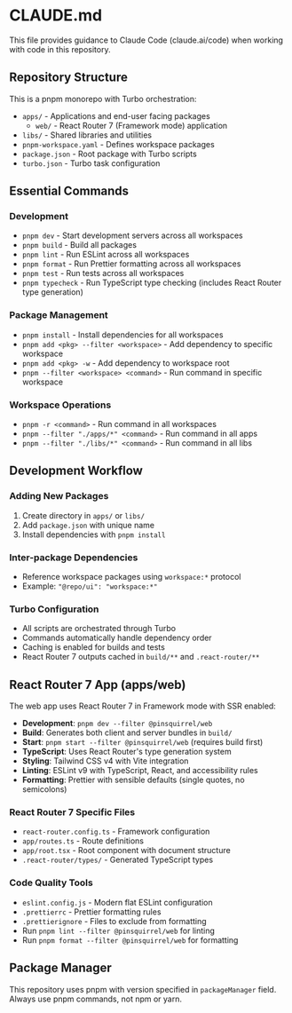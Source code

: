 # CLAUDE.md

This file provides guidance to Claude Code (claude.ai/code) when working with code in this repository.

## Repository Structure

This is a pnpm monorepo with Turbo orchestration:

- `apps/` - Applications and end-user facing packages
  - `web/` - React Router 7 (Framework mode) application
- `libs/` - Shared libraries and utilities
- `pnpm-workspace.yaml` - Defines workspace packages
- `package.json` - Root package with Turbo scripts
- `turbo.json` - Turbo task configuration

## Essential Commands

### Development
- `pnpm dev` - Start development servers across all workspaces
- `pnpm build` - Build all packages
- `pnpm lint` - Run ESLint across all workspaces
- `pnpm format` - Run Prettier formatting across all workspaces
- `pnpm test` - Run tests across all workspaces
- `pnpm typecheck` - Run TypeScript type checking (includes React Router type generation)

### Package Management
- `pnpm install` - Install dependencies for all workspaces
- `pnpm add <pkg> --filter <workspace>` - Add dependency to specific workspace
- `pnpm add <pkg> -w` - Add dependency to workspace root
- `pnpm --filter <workspace> <command>` - Run command in specific workspace

### Workspace Operations
- `pnpm -r <command>` - Run command in all workspaces
- `pnpm --filter "./apps/*" <command>` - Run command in all apps
- `pnpm --filter "./libs/*" <command>` - Run command in all libs

## Development Workflow

### Adding New Packages
1. Create directory in `apps/` or `libs/`
2. Add `package.json` with unique name
3. Install dependencies with `pnpm install`

### Inter-package Dependencies
- Reference workspace packages using `workspace:*` protocol
- Example: `"@repo/ui": "workspace:*"`

### Turbo Configuration
- All scripts are orchestrated through Turbo
- Commands automatically handle dependency order
- Caching is enabled for builds and tests
- React Router 7 outputs cached in `build/**` and `.react-router/**`

## React Router 7 App (apps/web)

The web app uses React Router 7 in Framework mode with SSR enabled:

- **Development**: `pnpm dev --filter @pinsquirrel/web`
- **Build**: Generates both client and server bundles in `build/`
- **Start**: `pnpm start --filter @pinsquirrel/web` (requires build first)
- **TypeScript**: Uses React Router's type generation system
- **Styling**: Tailwind CSS v4 with Vite integration
- **Linting**: ESLint v9 with TypeScript, React, and accessibility rules
- **Formatting**: Prettier with sensible defaults (single quotes, no semicolons)

### React Router 7 Specific Files
- `react-router.config.ts` - Framework configuration
- `app/routes.ts` - Route definitions
- `app/root.tsx` - Root component with document structure
- `.react-router/types/` - Generated TypeScript types

### Code Quality Tools
- `eslint.config.js` - Modern flat ESLint configuration
- `.prettierrc` - Prettier formatting rules
- `.prettierignore` - Files to exclude from formatting
- Run `pnpm lint --filter @pinsquirrel/web` for linting
- Run `pnpm format --filter @pinsquirrel/web` for formatting

## Package Manager

This repository uses pnpm with version specified in `packageManager` field. Always use pnpm commands, not npm or yarn.